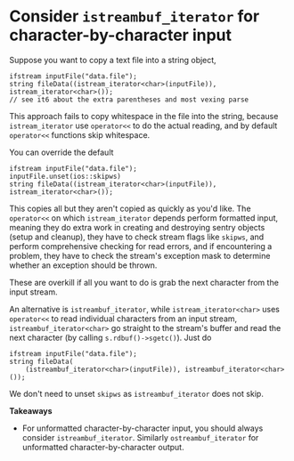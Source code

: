# Consider `istreambuf_iterator` for character-by-character input

Suppose you want to copy a text file into a string object,
```
ifstream inputFile("data.file");
string fileData((istream_iterator<char>(inputFile)), istream_iterator<char>());
// see it6 about the extra parentheses and most vexing parse
```
This approach fails to copy whitespace in the file into the string, because `istream_iterator` use `operator<<` to do the actual reading, and by default `operator<<` functions skip whitespace.

You can override the default
```
ifstream inputFile("data.file");
inputFile.unset(ios::skipws)
string fileData((istream_iterator<char>(inputFile)), istream_iterator<char>());
```

This copies all but they aren't copied as quickly as you'd like.
The `operator<<` on which `istream_iterator` depends perform formatted input, meaning they do extra work in creating and destroying sentry objects (setup and cleanup), they have to check stream flags like `skipws`, and perform comprehensive checking for read errors, and if encountering a problem, they have to check the stream's exception mask to determine whether an exception should be thrown.

These are overkill if all you want to do is grab the next character from the input stream.

An alternative is `istreambuf_iterator`, while `istream_iterator<char>` uses `operator<<` to read individual characters from an input stream, `istreambuf_iterator<char>` go straight to the stream's buffer and read the next character (by calling `s.rdbuf()->sgetc()`).
Just do
```
ifstream inputFile("data.file");
string fileData(
    (istreambuf_iterator<char>(inputFile)), istreambuf_iterator<char>());
```
We don't need to unset `skipws` as `istreambuf_iterator` does not skip.

**Takeaways**
* For unformatted character-by-character input, you should always consider `istreambuf_iterator`. Similarly `ostreambuf_iterator` for unformatted character-by-character output.

